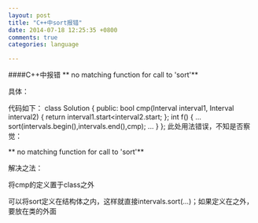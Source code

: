 ```yaml
---
layout: post
title: "C++中sort报错"
date: 2014-07-18 12:25:35 +0800
comments: true
categories: language

---
```

####C++中报错
** no matching function for call to 'sort'**
<!--more-->

具体：

代码如下：
    class Solution {
    public:
    bool  cmp(Interval interval1, Interval interval2)
    {
            return interval1.start<interval2.start;
    };
    int f()
    {
        ...
        sort(intervals.begin(),intervals.end(),cmp);
        ...
    }
    };
此处用法错误，不知是否察觉：

** no matching function for call to 'sort'**


解决之法：

将cmp的定义置于class之外

可以将sort定义在结构体之内，这样就直接intervals.sort(...)；如果定义在之外，要放在类的外面
